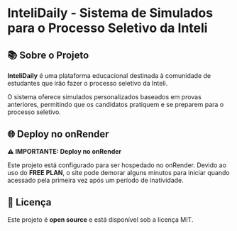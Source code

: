 # InteliDaily - Sistema de Simulados para o Processo Seletivo da Inteli

## 📚 Sobre o Projeto

**InteliDaily** é uma plataforma educacional destinada à comunidade de estudantes que irão fazer o processo seletivo da Inteli.

O sistema oferece simulados personalizados baseados em provas anteriores, permitindo que os candidatos pratiquem e se preparem para o processo seletivo.

## 🌐 Deploy no onRender

**⚠️ IMPORTANTE: Deploy no onRender**

Este projeto está configurado para ser hospedado no onRender. Devido ao uso do **FREE PLAN**, o site pode demorar alguns minutos para iniciar quando acessado pela primeira vez após um período de inatividade.

## 📝 Licença

Este projeto é **open source** e está disponível sob a licença MIT.